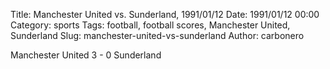 Title: Manchester United vs. Sunderland, 1991/01/12
Date: 1991/01/12 00:00
Category: sports
Tags: football, football scores, Manchester United, Sunderland
Slug: manchester-united-vs-sunderland
Author: carbonero


Manchester United 3 - 0 Sunderland
